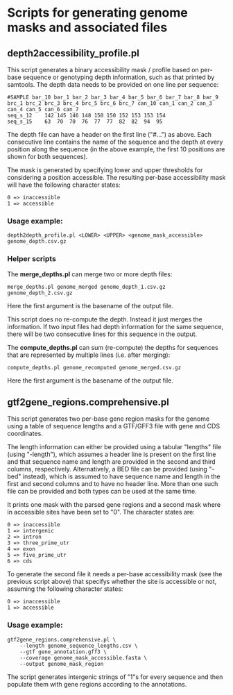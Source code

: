 # Scripts for generating genome masks and associated files
## depth2accessibility_profile.pl

This script generates a binary accessibility mask / profile based on per-base sequence or genotyping depth information, such as that printed by samtools. The depth data needs to be provided on one line per sequence:

    #SAMPLE bar_10 bar_1 bar_2 bar_3 bar_4 bar_5 bar_6 bar_7 bar_8 bar_9 brc_1 brc_2 brc_3 brc_4 brc_5 brc_6 brc_7 can_10 can_1 can_2 can_3 can_4 can_5 can_6 can_7
    seq_s_12    142 145 146 148 150 150 152 153 153 154
    seq_s_15    63  70  70  76  77  77  82  82  94  95

The depth file can have a header on the first line ("#...") as above. Each consecutive line contains the name of the sequence and the depth at every position along the sequence (in the above example, the first 10 positions are shown for both sequences).

The mask is generated by specifying lower and upper thresholds for considering a position accessible. The resulting per-base accessibility mask will have the following character states:

    0 => inaccessible
    1 => accessible

### Usage example:

    depth2depth_profile.pl <LOWER> <UPPER> <genome_mask_accessible> genome_depth.csv.gz

### Helper scripts

The **merge_depths.pl** can merge two or more depth files:

    merge_depths.pl genome_merged genome_depth_1.csv.gz genome_depth_2.csv.gz

Here the first argument is the basename of the output file.

This script does no re-compute the depth. Instead it just merges the information. If two input files had depth information for the same sequence, there will be two consecutive lines for this sequence in the output.

The **compute_depths.pl** can sum (re-compute) the depths for sequences that are represented by multiple lines (i.e. after merging):

    compute_depths.pl genome_recomputed genome_merged.csv.gz

Here the first argument is the basename of the output file.

## gtf2gene_regions.comprehensive.pl

This script generates two per-base gene region masks for the genome using a table of sequence lengths and a GTF/GFF3 file with gene and CDS coordinates.

The length information can either be provided using a tabular "lengths" file (using "-length"), which assumes a header line is present on the first line and that sequence name and length are provided in the second and third columns, respectively. Alternatively, a BED file can be provided (using "-bed" instead), which is assumed to have sequence name and length in the first and second columns and to have no header line. More than one such file can be provided and both types can be used at the same time.

It prints one mask with the parsed gene regions and a second mask where in accessible sites have been set to "0". The character states are:

    0 => inaccessible
    1 => intergenic
    2 => intron
    3 => three_prime_utr
    4 => exon
    5 => five_prime_utr
    6 => cds

To generate the second file it needs a per-base accessibility mask (see the previous script above) that specifys whether the site is accessible or not, assuming the following character states:

    0 => inaccessible
    1 => accessible

### Usage example:

    gtf2gene_regions.comprehensive.pl \
        --length genome_sequence_lengths.csv \
        --gtf gene_annotation.gff3 \
        --coverage genome_mask_accessible.fasta \
        --output genome_mask_region

The script generates intergenic strings of "1"s for every sequence and then populate them with gene regions according to the annotations.
